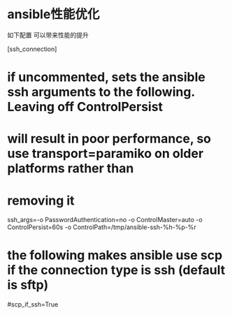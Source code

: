 # ansible性能优化

如下配置 可以带来性能的提升

[ssh_connection]

# if uncommented, sets the ansible ssh arguments to the following.  Leaving off ControlPersist
# will result in poor performance, so use transport=paramiko on older platforms rather than
# removing it

ssh_args=-o PasswordAuthentication=no -o ControlMaster=auto -o ControlPersist=60s -o ControlPath=/tmp/ansible-ssh-%h-%p-%r

# the following makes ansible use scp if the connection type is ssh (default is sftp)

#scp_if_ssh=True